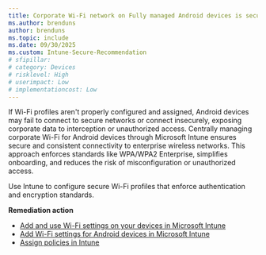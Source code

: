```yaml
---
title: Corporate Wi-Fi network on Fully managed Android devices is securely managed
ms.author: brenduns
author: brenduns
ms.topic: include
ms.date: 09/30/2025
ms.custom: Intune-Secure-Recommendation
# sfipillar: 
# category: Devices
# risklevel: High
# userimpact: Low
# implementationcost: Low
---
```

If Wi-Fi profiles aren't properly configured and assigned, Android devices may fail to connect to secure networks or connect insecurely, exposing corporate data to interception or unauthorized access. Centrally managing corporate Wi-Fi for Android devices through Microsoft Intune ensures secure and consistent connectivity to enterprise wireless networks. This approach enforces standards like WPA/WPA2 Enterprise, simplifies onboarding, and reduces the risk of misconfiguration or unauthorized access.

Use Intune to configure secure Wi-Fi profiles that enforce authentication and encryption standards.

**Remediation action**

- [Add and use Wi-Fi settings on your devices in Microsoft Intune](/intune/intune-service/configuration/wi-fi-settings-configure)
- [Add Wi-Fi settings for Android devices in Microsoft Intune](/intune/intune-service/configuration/wi-fi-settings-android-enterprise)
- [Assign policies in Intune](/intune/intune-service/configuration/device-profile-assign)